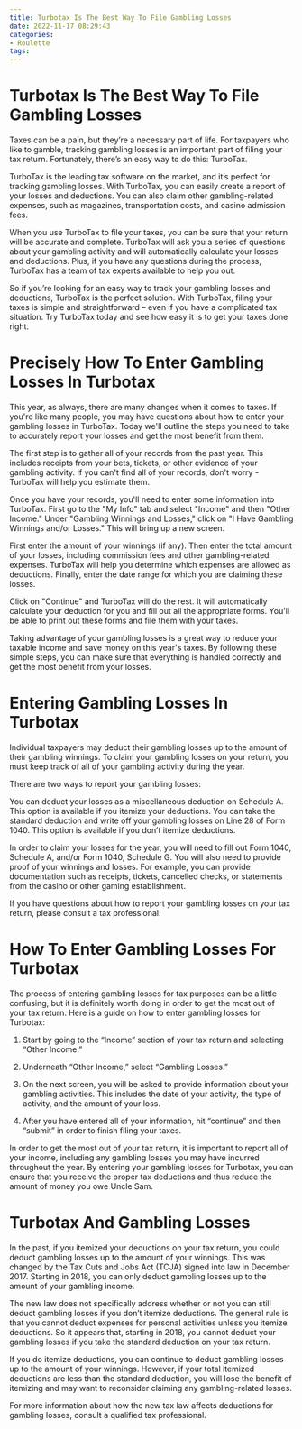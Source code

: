 ```yaml
---
title: Turbotax Is The Best Way To File Gambling Losses
date: 2022-11-17 08:29:43
categories:
- Roulette
tags:
---
```



#  Turbotax Is The Best Way To File Gambling Losses

Taxes can be a pain, but they’re a necessary part of life. For taxpayers who like to gamble, tracking gambling losses is an important part of filing your tax return. Fortunately, there’s an easy way to do this: TurboTax.

TurboTax is the leading tax software on the market, and it’s perfect for tracking gambling losses. With TurboTax, you can easily create a report of your losses and deductions. You can also claim other gambling-related expenses, such as magazines, transportation costs, and casino admission fees.

When you use TurboTax to file your taxes, you can be sure that your return will be accurate and complete. TurboTax will ask you a series of questions about your gambling activity and will automatically calculate your losses and deductions. Plus, if you have any questions during the process, TurboTax has a team of tax experts available to help you out.

So if you’re looking for an easy way to track your gambling losses and deductions, TurboTax is the perfect solution. With TurboTax, filing your taxes is simple and straightforward – even if you have a complicated tax situation. Try TurboTax today and see how easy it is to get your taxes done right.

#  Precisely How To Enter Gambling Losses In Turbotax

This year, as always, there are many changes when it comes to taxes. If you're like many people, you may have questions about how to enter your gambling losses in TurboTax. Today we'll outline the steps you need to take to accurately report your losses and get the most benefit from them.

The first step is to gather all of your records from the past year. This includes receipts from your bets, tickets, or other evidence of your gambling activity. If you can't find all of your records, don't worry - TurboTax will help you estimate them.

Once you have your records, you'll need to enter some information into TurboTax. First go to the "My Info" tab and select "Income" and then "Other Income." Under "Gambling Winnings and Losses," click on "I Have Gambling Winnings and/or Losses." This will bring up a new screen.

First enter the amount of your winnings (if any). Then enter the total amount of your losses, including commission fees and other gambling-related expenses. TurboTax will help you determine which expenses are allowed as deductions. Finally, enter the date range for which you are claiming these losses.

Click on "Continue" and TurboTax will do the rest. It will automatically calculate your deduction for you and fill out all the appropriate forms. You'll be able to print out these forms and file them with your taxes.

Taking advantage of your gambling losses is a great way to reduce your taxable income and save money on this year's taxes. By following these simple steps, you can make sure that everything is handled correctly and get the most benefit from your losses.

#  Entering Gambling Losses In Turbotax

Individual taxpayers may deduct their gambling losses up to the amount of their gambling winnings. To claim your gambling losses on your return, you must keep track of all of your gambling activity during the year.

There are two ways to report your gambling losses:

You can deduct your losses as a miscellaneous deduction on Schedule A. This option is available if you itemize your deductions. You can take the standard deduction and write off your gambling losses on Line 28 of Form 1040. This option is available if you don’t itemize deductions.

In order to claim your losses for the year, you will need to fill out Form 1040, Schedule A, and/or Form 1040, Schedule G. You will also need to provide proof of your winnings and losses. For example, you can provide documentation such as receipts, tickets, cancelled checks, or statements from the casino or other gaming establishment.

If you have questions about how to report your gambling losses on your tax return, please consult a tax professional.

#  How To Enter Gambling Losses For Turbotax

The process of entering gambling losses for tax purposes can be a little confusing, but it is definitely worth doing in order to get the most out of your tax return. Here is a guide on how to enter gambling losses for Turbotax:

1. Start by going to the “Income” section of your tax return and selecting “Other Income.”

2. Underneath “Other Income,” select “Gambling Losses.”

3. On the next screen, you will be asked to provide information about your gambling activities. This includes the date of your activity, the type of activity, and the amount of your loss.

4. After you have entered all of your information, hit “continue” and then “submit” in order to finish filing your taxes.

In order to get the most out of your tax return, it is important to report all of your income, including any gambling losses you may have incurred throughout the year. By entering your gambling losses for Turbotax, you can ensure that you receive the proper tax deductions and thus reduce the amount of money you owe Uncle Sam.

#  Turbotax And Gambling Losses

In the past, if you itemized your deductions on your tax return, you could deduct gambling losses up to the amount of your winnings. This was changed by the Tax Cuts and Jobs Act (TCJA) signed into law in December 2017. Starting in 2018, you can only deduct gambling losses up to the amount of your gambling income.

The new law does not specifically address whether or not you can still deduct gambling losses if you don’t itemize deductions. The general rule is that you cannot deduct expenses for personal activities unless you itemize deductions. So it appears that, starting in 2018, you cannot deduct your gambling losses if you take the standard deduction on your tax return.

If you do itemize deductions, you can continue to deduct gambling losses up to the amount of your winnings. However, if your total itemized deductions are less than the standard deduction, you will lose the benefit of itemizing and may want to reconsider claiming any gambling-related losses.

For more information about how the new tax law affects deductions for gambling losses, consult a qualified tax professional.